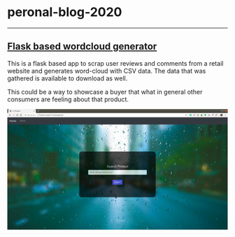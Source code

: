 # peronal-blog-2020

---
## [Flask based wordcloud generator](https://github.com/c17hawke/flask-based-wordcloud-generator)
This is a flask based app to scrap user reviews and comments from a retail website and generates word-cloud with CSV data. The data that was gathered is available to download as well.

This could be a way to showcase a buyer that what in general other consumers are feeling about that product.

![pic](https://github.com/c17hawke/peronal-blog-2020/raw/master/project_screenshots/flask-based-wordcloud-generator/homePage.png?raw=true)

